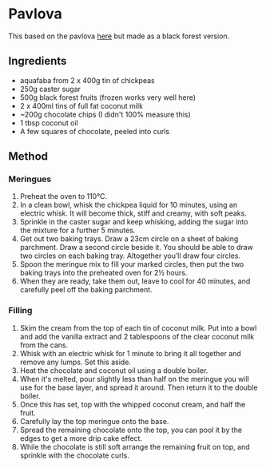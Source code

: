 
# Pavlova # 

This based on the pavlova [here](https://thehappyfoodie.co.uk/recipes/vegan-pavlova-meringue-tower) but made as a black forest version.

## Ingredients ## 

- aquafaba from 2 x 400g tin of chickpeas
- 250g caster sugar
- 500g black forest fruits (frozen works very well here)
- 2 x 400ml tins of full fat coconut milk
- ~200g chocolate chips (I didn't 100% measure this)
- 1 tbsp coconut oil
- A few squares of chocolate, peeled into curls

## Method ## 

### Meringues 

1. Preheat the oven to 110°C.
2. In a clean bowl, whisk the chickpea liquid for 10 minutes, using an electric whisk. It will become thick, stiff and creamy, with soft peaks.
3. Sprinkle in the caster sugar and keep whisking, adding the sugar into the mixture for a further 5 minutes.
4. Get out two baking trays. Draw a 23cm circle on a sheet of baking parchment. Draw a second circle beside it. You should be able to draw two circles on each baking tray. Altogether you’ll draw four circles.
5. Spoon the meringue mix to fill your marked circles, then put the two baking trays into the preheated oven for 2½ hours.
6. When they are ready, take them out, leave to cool for 40 minutes, and carefully peel off the baking parchment.

### Filling

1. Skim the cream from the top of each tin of coconut milk. Put into a bowl and add the vanilla extract and 2 tablespoons of the clear coconut milk from the cans. 
2. Whisk with an electric whisk for 1 minute to bring it all together and remove any lumps. Set this aside.
3. Heat the chocolate and coconut oil using a double boiler.
4. When it's melted, pour slightly less than half on the meringue you will use for the base layer, and spread it around. Then return it to the double boiler.
5. Once this has set, top with the whipped coconut cream, and half the fruit.
6. Carefully lay the top meringue onto the base.
7. Spread the remaining chocolate onto the top, you can pool it by the edges to get a more drip cake effect.
8. While the chocolate is still soft arrange the remaining fruit on top, and sprinkle with the chocolate curls.

